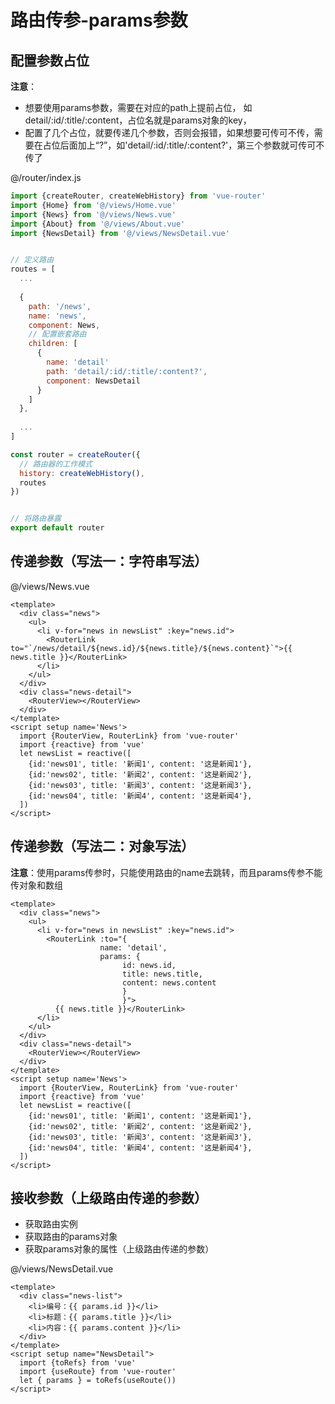 # 路由传参-params参数



## 配置参数占位

**注意**：

* 想要使用params参数，需要在对应的path上提前占位， 如detail/:id/:title/:content，占位名就是params对象的key，
* 配置了几个占位，就要传递几个参数，否则会报错，如果想要可传可不传，需要在占位后面加上“?”，如'detail/:id/:title/:content?'，第三个参数就可传可不传了

@/router/index.js

```javascript
import {createRouter, createWebHistory} from 'vue-router'
import {Home} from '@/views/Home.vue'
import {News} from '@/views/News.vue'
import {About} from '@/views/About.vue'
import {NewsDetail} from '@/views/NewsDetail.vue'


// 定义路由
routes = [
  ...
  
  {
    path: '/news',
    name: 'news',
    component: News,
    // 配置嵌套路由
    children: [
      {
        name: 'detail'
        path: 'detail/:id/:title/:content?',
        component: NewsDetail
      }
    ]
  },
  
  ...
]

const router = createRouter({
  // 路由器的工作模式
  history: createWebHistory(),
  routes
})


// 将路由暴露
export default router
```



## 传递参数（写法一：字符串写法）

@/views/News.vue

```vue
<template>
  <div class="news">
    <ul>
      <li v-for="news in newsList" :key="news.id">
        <RouterLink to="`/news/detail/${news.id}/${news.title}/${news.content}`">{{ news.title }}</RouterLink>
      </li>
    </ul>
  </div>
  <div class="news-detail">
    <RouterView></RouterView>
  </div>
</template>
<script setup name='News'>
  import {RouterView, RouterLink} from 'vue-router'
  import {reactive} from 'vue'
  let newsList = reactive([
    {id:'news01', title: '新闻1', content: '这是新闻1'},
    {id:'news02', title: '新闻2', content: '这是新闻2'},
    {id:'news03', title: '新闻3', content: '这是新闻3'},
    {id:'news04', title: '新闻4', content: '这是新闻4'},
  ])
</script>
```



## 传递参数（写法二：对象写法）

**注意**：使用params传参时，只能使用路由的name去跳转，而且params传参不能传对象和数组

```vue
<template>
  <div class="news">
    <ul>
      <li v-for="news in newsList" :key="news.id">
        <RouterLink :to="{
                    name: 'detail',
                    params: {
                         id: news.id,
                         title: news.title,
                         content: news.content
                         }
                         }">
          {{ news.title }}</RouterLink>
      </li>
    </ul>
  </div>
  <div class="news-detail">
    <RouterView></RouterView>
  </div>
</template>
<script setup name='News'>
  import {RouterView, RouterLink} from 'vue-router'
  import {reactive} from 'vue'
  let newsList = reactive([
    {id:'news01', title: '新闻1', content: '这是新闻1'},
    {id:'news02', title: '新闻2', content: '这是新闻2'},
    {id:'news03', title: '新闻3', content: '这是新闻3'},
    {id:'news04', title: '新闻4', content: '这是新闻4'},
  ])
</script>
```





## 接收参数（上级路由传递的参数）

* 获取路由实例
* 获取路由的params对象
* 获取params对象的属性（上级路由传递的参数）

@/views/NewsDetail.vue

```vue
<template>
  <div class="news-list">
    <li>编号：{{ params.id }}</li>
    <li>标题：{{ params.title }}</li>
    <li>内容：{{ params.content }}</li>
  </div>
</template>
<script setup name="NewsDetail">
  import {toRefs} from 'vue'
  import {useRoute} from 'vue-router'
  let { params } = toRefs(useRoute())
</script>
```



